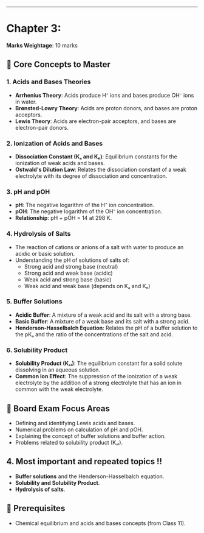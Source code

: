 
---

# Chapter 3:
**Marks Weightage**: 10 marks

## 🎯 Core Concepts to Master

### 1. Acids and Bases Theories
- **Arrhenius Theory**: Acids produce H⁺ ions and bases produce OH⁻ ions in water.
- **Brønsted-Lowry Theory**: Acids are proton donors, and bases are proton acceptors.
- **Lewis Theory**: Acids are electron-pair acceptors, and bases are electron-pair donors.

### 2. Ionization of Acids and Bases
- **Dissociation Constant (Kₐ and Kₑ)**: Equilibrium constants for the ionization of weak acids and bases.
- **Ostwald's Dilution Law**: Relates the dissociation constant of a weak electrolyte with its degree of dissociation and concentration.

### 3. pH and pOH
- **pH**: The negative logarithm of the H⁺ ion concentration.
- **pOH**: The negative logarithm of the OH⁻ ion concentration.
- **Relationship**: pH + pOH = 14 at 298 K.

### 4. Hydrolysis of Salts
- The reaction of cations or anions of a salt with water to produce an acidic or basic solution.
- Understanding the pH of solutions of salts of:
    - Strong acid and strong base (neutral)
    - Strong acid and weak base (acidic)
    - Weak acid and strong base (basic)
    - Weak acid and weak base (depends on Kₐ and Kₑ)

### 5. Buffer Solutions
- **Acidic Buffer**: A mixture of a weak acid and its salt with a strong base.
- **Basic Buffer**: A mixture of a weak base and its salt with a strong acid.
- **Henderson-Hasselbalch Equation**: Relates the pH of a buffer solution to the pKₐ and the ratio of the concentrations of the salt and acid.

### 6. Solubility Product
- **Solubility Product (Kₛₗ)**: The equilibrium constant for a solid solute dissolving in an aqueous solution.
- **Common Ion Effect**: The suppression of the ionization of a weak electrolyte by the addition of a strong electrolyte that has an ion in common with the weak electrolyte.

## 📝 Board Exam Focus Areas
- Defining and identifying Lewis acids and bases.
- Numerical problems on calculation of pH and pOH.
- Explaining the concept of buffer solutions and buffer action.
- Problems related to solubility product (Kₛₗ).

## 4. Most important and repeated topics !!
- **Buffer solutions** and the Henderson-Hasselbalch equation.
- **Solubility and Solubility Product**.
- **Hydrolysis of salts**.

## 🔗 Prerequisites
- Chemical equilibrium and acids and bases concepts (from Class 11).
